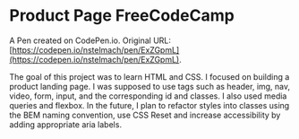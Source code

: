 # Product Page FreeCodeCamp

A Pen created on CodePen.io. Original URL: [https://codepen.io/nstelmach/pen/ExZGpmL](https://codepen.io/nstelmach/pen/ExZGpmL).

The goal of this project was to learn HTML and CSS. I focused on building a product landing page. I was supposed to use tags such as header, img, nav, video, form, input, and the corresponding id and classes. I also used media queries and flexbox. In the future, I plan to refactor styles into classes using the BEM naming convention, use CSS Reset and increase accessibility by adding appropriate aria labels.

